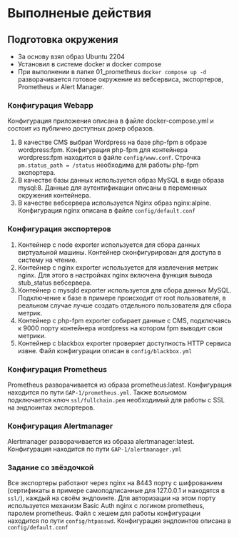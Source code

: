# Выполненые действия

## Подготовка окружения

* За основу взял образ Ubuntu 2204
* Установил в системе docker и docker compose
* При выполнении в папке 01_prometheus `docker compose up -d` разворачивается готовое окружение из вебсервиса, экспортеров, Prometheus и Alert Manager.

### Конфигурация Webapp

Конфигурация приложения описана в файле docker-compose.yml и состоит из публично доступных докер образов.

1. В качестве CMS выбрал Wordpress на базе php-fpm в образе wordpress:fpm.
    Конфигурация php-fpm для контейнера wordpress:fpm находится в файле `config/www.conf`. Строчка `pm.status_path = /status` необходима для работы php-fpm экспортера.
2. В качестве базы данных используется образ MySQL в виде образа mysql:8.
    Данные для аутентификации описаны в переменных окружения контейнера.
3. В качестве вебсервера используется Nginx образ nginx:alpine.
    Конфигурация nginx описана в файле `config/default.conf`

### Конфигурация экспортеров

1. Контейнер с node exporter используется для сбора данных виртуальной машины. Контейнер сконфигурирован для доступа в систему на чтение.
2. Контейнер с nginx exporter используется для извлечения метрик nginx. Для этого в настройках nginx включена функция вывода stub_status вебсервера.
3. Контейнер с mysqld exporter используется для сбора данных MySQL. Подключение к базе в примере происходит от root пользователя, в реальном случае лучше создать отдельного пользователя для сбора метрик.
4. Контейнер с php-fpm exporter собирает данные с CMS, подключаясь к 9000 порту контейнера wordpress на котором fpm выводит свои метрики.
5. Контейнер с blackbox exporter проверяет доступность HTTP сервиса извне. Файл конфигурации описан в `config/blackbox.yml`

### Конфигурация Prometheus

Prometheus разворачивается из образа prometheus:latest. Конфигурация находится по пути `GAP-1/prometheus.yml`. Также вольюмом подключается ключ `ssl/fullchain.pem` необходимый для работы c SSL на эндпоинтах экспортеров.

### Конфигурация Alertmanager

Alertmanager разворачивается из образа alertmanager:latest. Конфигурация находится по пути `GAP-1/alertmanager.yml`

### Задание со звёздочкой

Все экспортеры работают через nginx на 8443 порту c шифрованием (сертификаты в примере самоподписанные для 127.0.0.1 и находятся в `ssl/`), каждый на своём эндпоинте. Для авторизации на этом порту используется механизм Basic Auth nginx c логином prometheus, паролем prometheus. Файл с хешем для работы конфигурации находится по пути `config/htpasswd`. Конфигурация эндпоинтов описана в `config/default.conf`
